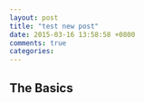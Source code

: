 ```yaml
---
layout: post
title: "test new post"
date: 2015-03-16 13:58:58 +0800
comments: true
categories: 
---
```


## The Basics

